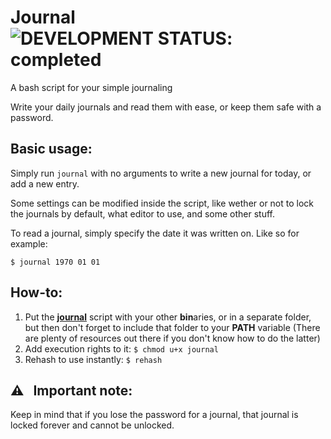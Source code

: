 # Journal &nbsp; ![DEVELOPMENT STATUS: completed](https://badgen.net/badge/DEVELOPMENT%20STATUS/completed/green)
A bash script for your simple journaling

Write your daily journals and read them with ease, or keep them safe with a password.

## Basic usage:
Simply run `journal` with no arguments to write a new journal for today, or add a new entry.

Some settings can be modified inside the script, like wether or not to lock the journals by default, what editor to use, and some other stuff.

To read a journal, simply specify the date it was written on. Like so for example:
```console
$ journal 1970 01 01
```

## How-to:
1. Put the [**journal**](journal) script with your other **bin**aries, or in a separate folder, but then don't forget to include that folder to your **PATH** variable (There are plenty of resources out there if you don't know how to do the latter)
2. Add execution rights to it: ```$ chmod u+x journal```
3. Rehash to use instantly: ```$ rehash```

## ⚠️ &nbsp; Important note:
Keep in mind that if you lose the password for a journal, that journal is locked forever and cannot be unlocked.
